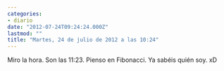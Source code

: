 ```yaml
---
categories:
- diario
date: "2012-07-24T09:24:24.000Z"
lastmod: ""
title: "Martes, 24 de julio de 2012 a las 10:24"
---
```


Miro la hora. Son las 11:23. Pienso en Fibonacci. Ya sabéis quién soy. xD